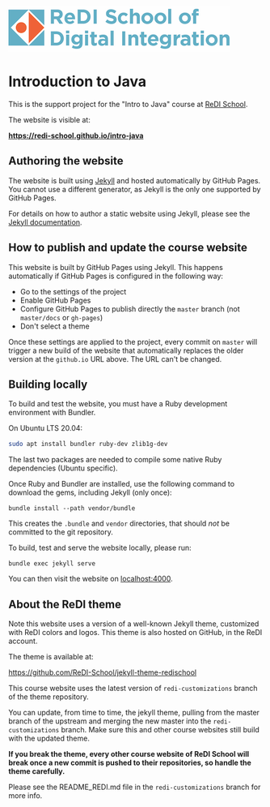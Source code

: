 ![ReDI](redi_banner.png)

# Introduction to Java

This is the support project for the "Intro to Java" course at [ReDI School](https://www.redi-school.org).

The website is visible at:

  **https://redi-school.github.io/intro-java**

## Authoring the website

The website is built using [Jekyll](https://jekyllrb.com) and hosted automatically by GitHub Pages.
You cannot use a different generator, as Jekyll is the only one supported by GitHub Pages.

For details on how to author a static website using Jekyll, please see
the [Jekyll documentation](https://jekyllrb.com/docs).

## How to publish and update the course website

This website is built by GitHub Pages using Jekyll. This happens automatically
if GitHub Pages is configured in the following way:

- Go to the settings of the project
- Enable GitHub Pages
- Configure GitHub Pages to publish directly the `master` branch (not `master/docs` or `gh-pages`)
- Don't select a theme

Once these settings are applied to the project, every commit on `master` will trigger
a new build of the website that automatically replaces the older version
at the `github.io` URL above. The URL can't be changed.

## Building locally

To build and test the website, you must have a Ruby development environment with Bundler.

On Ubuntu LTS 20.04:

```bash
sudo apt install bundler ruby-dev zlib1g-dev
```

The last two packages are needed to compile some native Ruby dependencies (Ubuntu specific).

Once Ruby and Bundler are installed, use the following command to download the gems, including Jekyll (only once):

```
bundle install --path vendor/bundle
```

This creates the `.bundle` and `vendor` directories, that should *not* be committed to the git repository.

To build, test and serve the website locally, please run:

```
bundle exec jekyll serve
```

You can then visit the website on [localhost:4000](http://localhost:4000).

## About the ReDI theme

Note this website uses a version of a well-known Jekyll theme, customized with ReDI colors and logos.
This theme is also hosted on GitHub, in the ReDI account.

The theme is available at:

  https://github.com/ReDI-School/jekyll-theme-redischool

This course website uses the latest version of `redi-customizations` branch of the theme repository.

You can update, from time to time, the jekyll theme, pulling from the master
branch of the upstream and merging the new master into the `redi-customizations` branch.
Make sure this and other course websites still build with the updated theme.

**If you break the theme, every other course website of ReDI School will break
once a new commit is pushed to their repositories, so handle the theme carefully.**

Please see the README_REDI.md file in the `redi-customizations` branch for more info.
